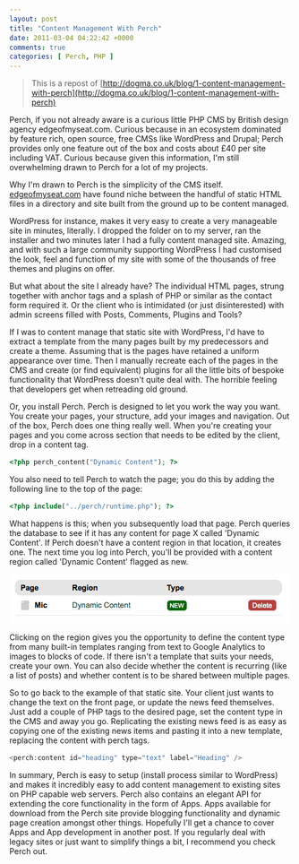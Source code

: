 ```yaml
---
layout: post
title: "Content Management With Perch"
date: 2011-03-04 04:22:42 +0000
comments: true
categories: [ Perch, PHP ]
---
```


> This is a repost of [http://dogma.co.uk/blog/1-content-management-with-perch](http://dogma.co.uk/blog/1-content-management-with-perch)

Perch, if you not already aware is a curious little PHP CMS by British design agency edgeofmyseat.com.  Curious because in an ecosystem dominated by feature rich, open source, free CMSs like WordPress and Drupal; Perch provides only one feature out of the box and costs about £40 per site including VAT. Curious because given this information, I'm still overwhelming drawn to Perch for a lot of my projects.

<!--more-->

Why I'm drawn to Perch is the simplicity of the CMS itself. [edgeofmyseat.com](http://edgeofmyseat.com/) have found niche between the handful of static HTML files in a directory and site built from the ground up to be content managed.

WordPress for instance, makes it very easy to create a very manageable site in minutes, literally. I dropped the folder on to my server, ran the installer and two minutes later I had a fully content managed site. Amazing, and with such a large community supporting WordPress I had customised the look, feel and function of my site with some of the thousands of free themes and plugins on offer.

But what about the site I already have? The individual HTML pages, strung together with anchor tags and a splash of PHP or similar as the contact form required it. Or the client who is intimidated (or just disinterested) with admin screens filled with Posts, Comments, Plugins and Tools?

If I was to content manage that static site with WordPress, I'd have to extract a template from the many pages built by my predecessors and create a theme. Assuming that is the pages have retained a uniform appearance over time. Then I manually recreate each of the pages in the CMS and create (or find equivalent) plugins for all the little bits of bespoke functionality that WordPress doesn't quite deal with. The horrible feeling that developers get when retreading old ground.

Or, you install Perch. Perch is designed to let you work the way you want. You create your pages, your structure, add your images and navigation. Out of the box, Perch does one thing really well. When you're creating your pages and you come across section that needs to be edited by the client, drop in a content tag.

``` php
<?php perch_content("Dynamic Content"); ?>
```

You also need to tell Perch to watch the page; you do this by adding the following line to the top of the page:

``` php
<?php include("../perch/runtime.php"); ?>
```

What happens is this; when you subsequently load that page. Perch queries the database to see if it has any content for page X called 'Dynamic Content'. If Perch doesn't have a content region in that location, it creates one. The next time you log into Perch, you'll be provided with a content region called 'Dynamic Content' flagged as new.

![Dynamic Content](/images/content-manage-perch-1.png)

Clicking on the region gives you the opportunity to define the content type from many built-in templates ranging from text to Google Analytics to images to blocks of code. If there isn't a template that suits your needs, create your own. You can also decide whether the content is recurring (like a list of posts) and whether content is to be shared between multiple pages.

So to go back to the example of that static site. Your client just wants to change the text on the front page, or update the news feed themselves. Just add a couple of PHP tags to the desired page, set the content type in the CMS and away you go. Replicating the existing news feed is as easy as copying one of the existing news items and pasting it into a new template, replacing the content with perch tags.

``` php
<perch:content id="heading" type="text" label="Heading" />
```

In summary, Perch is easy to setup (install process similar to WordPress) and makes it incredibly easy to add content management to existing sites on PHP capable web servers. Perch also contains an elegant API for extending the core functionality in the form of Apps. Apps available for download from the Perch site provide blogging functionality and dynamic page creation amongst other things. Hopefully I'll get a chance to cover Apps and App development in another post. If you regularly deal with legacy sites or just want to simplify things a bit, I recommend you check Perch out.